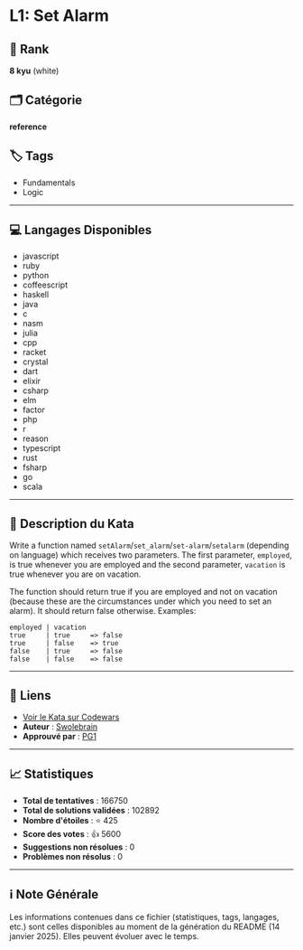 # L1: Set Alarm

## 🏅 Rank
**8 kyu** (white)

## 🗂️ Catégorie
**reference**

## 🏷️ Tags
- Fundamentals
- Logic

---

## 💻 Langages Disponibles
- javascript
- ruby
- python
- coffeescript
- haskell
- java
- c
- nasm
- julia
- cpp
- racket
- crystal
- dart
- elixir
- csharp
- elm
- factor
- php
- r
- reason
- typescript
- rust
- fsharp
- go
- scala

---

## 📜 Description du Kata

Write a function named `setAlarm`/`set_alarm`/`set-alarm`/`setalarm` (depending on language) which receives two parameters. The first parameter, `employed`, is true whenever you are employed and the second parameter, `vacation` is true whenever you are on vacation.


The function should return true if you are employed and not on vacation (because these are the circumstances under which you need to set an alarm). It should return false otherwise. Examples:

```
employed | vacation 
true     | true     => false
true     | false    => true
false    | true     => false
false    | false    => false
```

---

## 🔗 Liens
- [Voir le Kata sur Codewars](https://www.codewars.com/kata/568dcc3c7f12767a62000038)
- **Auteur** : [Swolebrain](https://www.codewars.com/users/Swolebrain)
- **Approuvé par** : [PG1](https://www.codewars.com/users/PG1)

---

## 📈 Statistiques
- **Total de tentatives** : 166750
- **Total de solutions validées** : 102892
- **Nombre d'étoiles** : ⭐ 425
- **Score des votes** : 👍 5600
- **Suggestions non résolues** : 0
- **Problèmes non résolus** : 0

---

## ℹ️ Note Générale
Les informations contenues dans ce fichier (statistiques, tags, langages, etc.) sont celles disponibles au moment de la génération du README (14 janvier 2025). Elles peuvent évoluer avec le temps.
